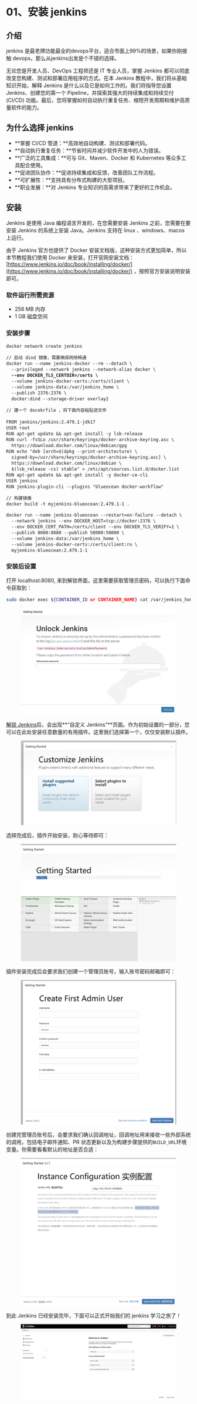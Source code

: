 # 01、安装 jenkins

## 介绍

jenkins 是最老牌功能最全的devops平台，适合市面上99%的场景，如果你刚接触 devops，那么从jenkins出发是个不错的选择。

无论您是开发人员、DevOps 工程师还是 IT 专业人员，掌握 Jenkins 都可以彻底改变您构建、测试和部署应用程序的方式。在本 Jenkins 教程中，我们将从基础知识开始，解释 Jenkins 是什么以及它是如何工作的。我们将指导您设置 Jenkins、创建您的第一个 Pipeline，并探索其强大的持续集成和持续交付 (CI/CD) 功能。最后，您将掌握如何自动执行重复任务、缩短开发周期和维护高质量软件的能力。

## 为什么选择 jenkins

* **掌握 CI/CD 管道：**高效地自动构建、测试和部署代码。
* **自动执行重复任务：**节省时间并减少软件开发中的人为错误。
* **广泛的工具集成：**可与 Git、Maven、Docker 和 Kubernetes 等众多工具配合使用。
* **促进团队协作：**促进持续集成和反馈，改善团队工作流程。
* **可扩展性：**支持具有分布式构建的大型项目。
* **职业发展：**对 Jenkins 专业知识的高需求带来了更好的工作机会。

## 安装

Jenkins 是使用 Java 编程语言开发的，在您需要安装 Jenkins 之前，您需要在要安装 Jenkins 的系统上安装 Java。Jenkins 支持在 linux 、windows、macos 上运行。

由于 Jenkins 官方也提供了 Docker 安装文档版，这种安装方式更加简单，所以本节教程我们使用 Docker 来安装，打开官网安装文档：[https://www.jenkins.io/doc/book/installing/docker/](https://www.jenkins.io/doc/book/installing/docker/) ，按照官方安装说明安装即可。

### 软件运行所需资源

* &#x20;256 MB 内存
* 1 GB 磁盘空间

### 安装步骤

```
docker network create jenkins
```

<pre><code>// 启动 dind 镜像，需要确保网络畅通
docker run --name jenkins-docker --rm --detach \
  --privileged --network jenkins --network-alias docker \
<strong>  --env DOCKER_TLS_CERTDIR=/certs \
</strong>  --volume jenkins-docker-certs:/certs/client \
  --volume jenkins-data:/var/jenkins_home \
  --publish 2376:2376 \
  docker:dind --storage-driver overlay2
</code></pre>

```
// 建一个 docekrfile ，将下面内容粘贴进文件

FROM jenkins/jenkins:2.479.1-jdk17
USER root
RUN apt-get update && apt-get install -y lsb-release
RUN curl -fsSLo /usr/share/keyrings/docker-archive-keyring.asc \
  https://download.docker.com/linux/debian/gpg
RUN echo "deb [arch=$(dpkg --print-architecture) \
  signed-by=/usr/share/keyrings/docker-archive-keyring.asc] \
  https://download.docker.com/linux/debian \
  $(lsb_release -cs) stable" > /etc/apt/sources.list.d/docker.list
RUN apt-get update && apt-get install -y docker-ce-cli
USER jenkins
RUN jenkins-plugin-cli --plugins "blueocean docker-workflow"
```

```
// 构建镜像
docker build -t myjenkins-blueocean:2.479.1-1 .
```

```
docker run --name jenkins-blueocean --restart=on-failure --detach \
  --network jenkins --env DOCKER_HOST=tcp://docker:2376 \
  --env DOCKER_CERT_PATH=/certs/client --env DOCKER_TLS_VERIFY=1 \
  --publish 8080:8080 --publish 50000:50000 \
  --volume jenkins-data:/var/jenkins_home \
  --volume jenkins-docker-certs:/certs/client:ro \
  myjenkins-blueocean:2.479.1-1
```

### 安装后设置

打开 localhost:8080, 来到解锁界面，这里需要获取管理员密码，可以执行下面命令获取到：

```sh
sudo docker exec ${CONTAINER_ID or CONTAINER_NAME} cat /var/jenkins_home/secrets/initialAdminPassword 
```

<figure><img src="../.gitbook/assets/image (28).png" alt=""><figcaption></figcaption></figure>

[解锁 Jenkins](https://www.jenkins.io/doc/book/installing/docker/#unlocking-jenkins)后，会出现**“自定义 Jenkins”**页面。作为初始设置的一部分，您可以在此处安装任意数量的有用插件。这里我们选择第一个，仅仅安装默认插件。

<figure><img src="../.gitbook/assets/1730336059284.png" alt=""><figcaption></figcaption></figure>

选择完成后，插件开始安装，耐心等待即可：

<figure><img src="../.gitbook/assets/1730336100806.png" alt=""><figcaption></figcaption></figure>

插件安装完成后会要求我们创建一个管理员账号，输入账号密码邮箱即可：

<figure><img src="../.gitbook/assets/1730336283030.png" alt=""><figcaption></figcaption></figure>

创建完管理员账号后，会要求我们确认回调地址，回调地址用来接收一些外部系统的调用，包括电子邮件通知、PR 状态更新以及为构建步骤提供的`BUILD_URL`环境变量。你需要看看默认的地址是否合适：

<figure><img src="../.gitbook/assets/1730336463931.png" alt=""><figcaption></figcaption></figure>

到此 Jenkins 已经安装完毕，下面可以正式开始我们的 jenkins 学习之旅了！

<figure><img src="../.gitbook/assets/1730336519268.png" alt=""><figcaption></figcaption></figure>
